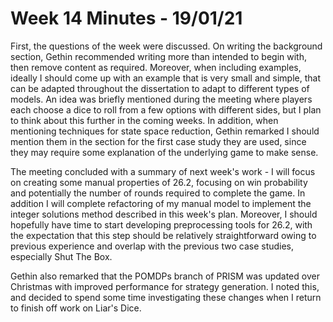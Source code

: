 # Week 14 Minutes - 19/01/21

First, the questions of the week were discussed. On writing the background section, Gethin recommended writing more than intended to begin with, then remove content as required. Moreover, when including examples, ideally I should come up with an example that is very small and simple, that can be adapted throughout the dissertation to adapt to different types of models. An idea was briefly mentioned during the meeting where players each choose a dice to roll from a few options with different sides, but I plan to think about this further in the coming weeks. In addition, when mentioning techniques for state space reduction, Gethin remarked I should mention them in the section for the first case study they are used, since they may require some explanation of the underlying game to make sense.

The meeting concluded with a summary of next week's work - I will focus on creating some manual properties of 26.2, focusing on win probability and potentially the number of rounds required to complete the game. In addition I will complete refactoring of my manual model to implement the integer solutions method described in this week's plan. Moreover, I should hopefully have time to start developing preprocessing tools for 26.2, with the expectation that this step should be relatively straightforward owing to previous experience and overlap with the previous two case studies, especially Shut The Box.

Gethin also remarked that the POMDPs branch of PRISM was updated over Christmas with improved performance for strategy generation. I noted this, and decided to spend some time investigating these changes when I return to finish off work on Liar's Dice.